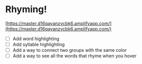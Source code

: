 # Rhyming!

[https://master.d16qayanzycbk6.amplifyapp.com/](https://master.d16qayanzycbk6.amplifyapp.com/)


- [ ] Add word highlighting
- [ ] Add syllable highlighting
- [ ] Add a way to connect two groups with the same color
- [ ] Add a way to see all the words that rhyme when you hover
